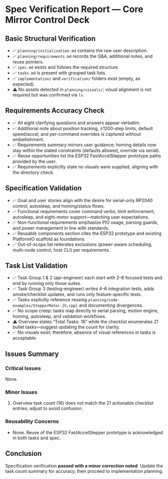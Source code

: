# Spec Verification Report — Core Mirror Control Deck

## Basic Structural Verification

- ✅ `planning/initialization.md` contains the raw user description.
- ✅ `planning/requirements.md` records the Q&A, additional notes, and reuse pointers.
- ✅ `spec.md` exists and follows the required structure.
- ✅ `tasks.md` is present with grouped task lists.
- ✅ `implementation/` and `verification/` folders exist (empty, as expected).
- ⚠️ No assets detected in `planning/visuals/`; visual alignment is not required but was confirmed via `ls`.

## Requirements Accuracy Check

- ✅ All eight clarifying questions and answers appear verbatim.
- ✅ Additional note about position tracking, ±1200-step limits, default speed/accel, and per-command overrides is captured without embellishment.
- ✅ Requirements summary mirrors user guidance; homing details now stay within the stated constraints (defaults allowed, override via serial).
- ✅ Reuse opportunities list the ESP32 FastAccelStepper prototype paths provided by the user.
- ✅ Requirements explicitly state no visuals were supplied, aligning with the directory check.

## Specification Validation

- ✅ Goal and user stories align with the desire for serial-only RP2040 control, autosleep, and homing/status flows.
- ✅ Functional requirements cover command verbs, limit enforcement, autosleep, and eight-motor support—matching user expectations.
- ✅ Non-functional requirements emphasize PIO usage, parsing guards, and power management in line with standards.
- ✅ Reusable components section cites the ESP32 prototype and existing PlatformIO scaffold as foundations.
- ✅ Out-of-scope list reiterates exclusions (power-aware scheduling, multi-node control, host CLI) per requirements.

## Task List Validation

- ✅ Task Group 1 & 2 (api-engineer) each start with 2–8 focused tests and end by running only those suites.
- ✅ Task Group 3 (testing-engineer) writes 4–6 integration tests, adds smoke/checklist updates, and runs only feature-specific tests.
- ✅ Tasks explicitly reference reusing `planning/code-examples/StepperMotor.{h,cpp}` and documenting divergences.
- ✅ No scope creep: tasks map directly to serial parsing, motion engine, homing, autosleep, and validation workflows.
- ⚠️ Overview states “Total Tasks: 16” while the checklist enumerates 21 bullet tasks—suggest updating the count for clarity.
- ✅ No visuals exist; therefore, absence of visual references in tasks is acceptable.

## Issues Summary

### Critical Issues
None.

### Minor Issues
1. Overview task count (16) does not match the 21 actionable checklist entries; adjust to avoid confusion.

### Reusability Concerns
- None. Reuse of the ESP32 FastAccelStepper prototype is acknowledged in both tasks and spec.

## Conclusion

Specification verification **passed with a minor correction noted**. Update the task count summary for accuracy, then proceed to implementation planning.
